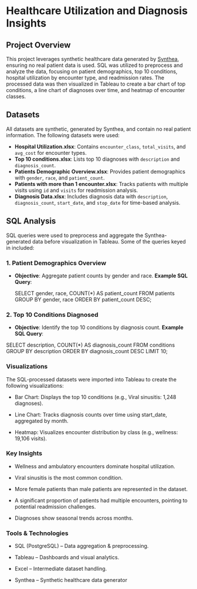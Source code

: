 # Healthcare Utilization and Diagnosis Insights

## Project Overview
This project leverages synthetic healthcare data generated by [Synthea](https://synthea.mitre.org/), ensuring no real patient data is used. SQL was utilized to preprocess and analyze the data, focusing on patient demographics, top 10 conditions, hospital utilization by encounter type, and readmission rates. The processed data was then visualized in Tableau to create a bar chart of top conditions, a line chart of diagnoses over time, and heatmap of encounter classes.

## Datasets
All datasets are synthetic, generated by Synthea, and contain no real patient information. The following datasets were used:
- **Hospital Utilization.xlsx**: Contains `encounter_class`, `total_visits`, and `avg_cost` for encounter types.
- **Top 10 conditions.xlsx**: Lists top 10 diagnoses with `description` and `diagnosis_count`.
- **Patients Demographic Overview.xlsx**: Provides patient demographics with `gender`, `race`, and `patient_count`.
- **Patients with more than 1 encounter.xlsx**: Tracks patients with multiple visits using `id` and `visits` for readmission analysis.
- **Diagnosis Data.xlsx**: Includes diagnosis data with `description`, `diagnosis_count`, `start_date`, and `stop_date` for time-based analysis.

## SQL Analysis
SQL queries were used to preprocess and aggregate the Synthea-generated data before visualization in Tableau. Some of the queries keyed in included:

### 1. Patient Demographics Overview
- **Objective**: Aggregate patient counts by gender and race.
  **Example SQL Query**:
  
  SELECT gender, race, COUNT(*) AS patient_count
  FROM patients
  GROUP BY gender, race
  ORDER BY patient_count DESC;

### 2. Top 10 Conditions Diagnosed
- **Objective**: Identify the top 10 conditions by diagnosis count.
  **Example SQL Query**:
  
SELECT description, COUNT(*) AS diagnosis_count
FROM conditions
GROUP BY description
ORDER BY diagnosis_count DESC
LIMIT 10;

### Visualizations
The SQL-processed datasets were imported into Tableau to create the following visualizations:

- Bar Chart: Displays the top 10 conditions (e.g., Viral sinusitis: 1,248 diagnoses).

- Line Chart: Tracks diagnosis counts over time using start_date, aggregated by month.

- Heatmap: Visualizes encounter distribution by class (e.g., wellness: 19,106 visits).

### Key Insights
- Wellness and ambulatory encounters dominate hospital utilization.

- Viral sinusitis is the most common condition.

- More female patients than male patients are represented in the dataset.

- A significant proportion of patients had multiple encounters, pointing to potential readmission challenges.

- Diagnoses show seasonal trends across months.

### Tools & Technologies

- SQL (PostgreSQL) – Data aggregation & preprocessing.

- Tableau – Dashboards and visual analytics.

- Excel – Intermediate dataset handling.

- Synthea – Synthetic healthcare data generator
